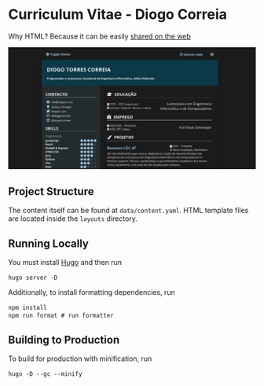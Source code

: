 # Curriculum Vitae - Diogo Correia

Why HTML? Because it can be easily [shared on the web](https://cv.diogotc.com)

![CV Preview](.github/preview.png)

## Project Structure

The content itself can be found at `data/content.yaml`.
HTML template files are located inside the `layouts` directory.

## Running Locally

You must install [Hugo](https://gohugo.io/) and then run

```
hugo server -D
```

Additionally, to install formatting dependencies, run

```
npm install
npm run format # run formatter
```

## Building to Production

To build for production with minification, run

```
hugo -D --gc --minify
```
